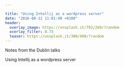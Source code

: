 ```yaml
---

title: "Using Intellij as a wordpress server"
date: "2016-08-12 11:01:49 +0100"
header:
  overlay_image: https://unsplash.it/792/269/?random
  ocerlay_filter: 0.75
  teaser: https://unsplash.it/300/400/?random
---
```


Notes from the Dublin talks

Using Intellij as a wordpress server
